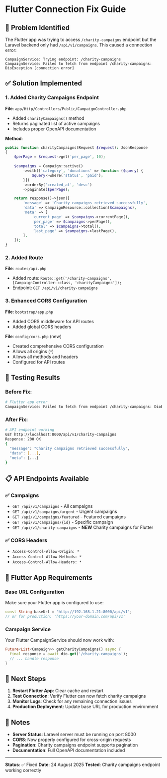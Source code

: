 # Flutter Connection Fix Guide

## 🚨 Problem Identified

The Flutter app was trying to access `/charity-campaigns` endpoint but the Laravel backend only had `/api/v1/campaigns`. This caused a connection error:

```
CampaignService: Trying endpoint: /charity-campaigns
CampaignService: Failed to fetch from endpoint /charity-campaigns: DioException [connection error]
```

## ✅ Solution Implemented

### 1. Added Charity Campaigns Endpoint

**File**: `app/Http/Controllers/Public/CampaignController.php`
- Added `charityCampaigns()` method
- Returns paginated list of active campaigns
- Includes proper OpenAPI documentation

**Method**:
```php
public function charityCampaigns(Request $request): JsonResponse
{
    $perPage = $request->get('per_page', 10);
    
    $campaigns = Campaign::active()
        ->with(['category', 'donations' => function ($query) {
            $query->where('status', 'paid');
        }])
        ->orderBy('created_at', 'desc')
        ->paginate($perPage);

    return response()->json([
        'message' => 'Charity campaigns retrieved successfully',
        'data' => CampaignResource::collection($campaigns),
        'meta' => [
            'current_page' => $campaigns->currentPage(),
            'per_page' => $campaigns->perPage(),
            'total' => $campaigns->total(),
            'last_page' => $campaigns->lastPage(),
        ],
    ]);
}
```

### 2. Added Route

**File**: `routes/api.php`
- Added route: `Route::get('/charity-campaigns', [CampaignController::class, 'charityCampaigns']);`
- Endpoint: `GET /api/v1/charity-campaigns`

### 3. Enhanced CORS Configuration

**File**: `bootstrap/app.php`
- Added CORS middleware for API routes
- Added global CORS headers

**File**: `config/cors.php` (new)
- Created comprehensive CORS configuration
- Allows all origins (`*`)
- Allows all methods and headers
- Configured for API routes

## 🧪 Testing Results

### Before Fix:
```bash
# Flutter app error
CampaignService: Failed to fetch from endpoint /charity-campaigns: DioException [connection error]
```

### After Fix:
```bash
# API endpoint working
GET http://localhost:8000/api/v1/charity-campaigns
Response: 200 OK
{
  "message": "Charity campaigns retrieved successfully",
  "data": [...],
  "meta": {...}
}
```

## 📋 API Endpoints Available

### ✅ Campaigns
- `GET /api/v1/campaigns` - All campaigns
- `GET /api/v1/campaigns/urgent` - Urgent campaigns
- `GET /api/v1/campaigns/featured` - Featured campaigns
- `GET /api/v1/campaigns/{id}` - Specific campaign
- `GET /api/v1/charity-campaigns` - **NEW** Charity campaigns for Flutter

### ✅ CORS Headers
- `Access-Control-Allow-Origin: *`
- `Access-Control-Allow-Methods: *`
- `Access-Control-Allow-Headers: *`

## 🔧 Flutter App Requirements

### Base URL Configuration
Make sure your Flutter app is configured to use:
```dart
const String baseUrl = 'http://192.168.1.21:8000/api/v1';
// or for production: 'https://your-domain.com/api/v1'
```

### Campaign Service
Your Flutter CampaignService should now work with:
```dart
Future<List<Campaign>> getCharityCampaigns() async {
  final response = await dio.get('/charity-campaigns');
  // ... handle response
}
```

## 🚀 Next Steps

1. **Restart Flutter App**: Clear cache and restart
2. **Test Connection**: Verify Flutter can now fetch charity campaigns
3. **Monitor Logs**: Check for any remaining connection issues
4. **Production Deployment**: Update base URL for production environment

## 📝 Notes

- **Server Status**: Laravel server must be running on port 8000
- **CORS**: Now properly configured for cross-origin requests
- **Pagination**: Charity campaigns endpoint supports pagination
- **Documentation**: Full OpenAPI documentation included

---

**Status**: ✅ Fixed
**Date**: 24 August 2025
**Tested**: Charity campaigns endpoint working correctly
